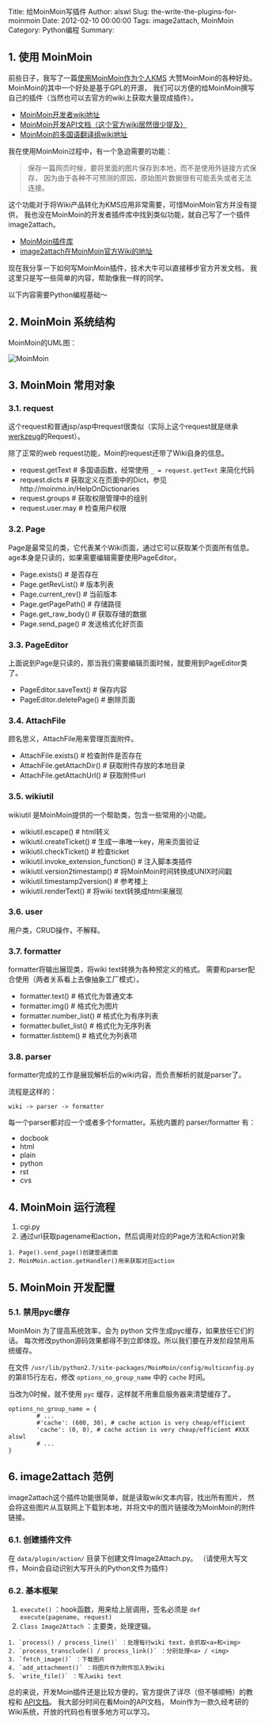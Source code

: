 Title: 给MoinMoin写插件
Author: alswl
Slug: the-write-the-plugins-for-moinmoin
Date: 2012-02-10 00:00:00
Tags: image2attach, MoinMoin
Category: Python编程
Summary: 

## 1. 使用 MoinMoin

前些日子，我写了一篇[使用MoinMoin作为个人KMS](../2011/12/moinmoin-kms)
大赞MoinMoin的各种好处。MoinMoin的其中一个好处是基于GPL的开源，
我们可以方便的给MoinMoin撰写自己的插件（当然也可以去官方的wiki上获取大量现成插件）。

  * [MoinMoin开发者wiki地址](http://moinmo.in/MoinDev)
  * [MoinMoin开发API文档（这个官方wiki居然很少提及）](http://docs.moinmo.in/)
  * [MoinMoin的多国语翻译组wiki地址](http://moinmo.in/MoinDev/Translation)

我在使用MoinMoin过程中，有一个急迫需要的功能：

> 保存一篇网页时候，要将里面的图片保存到本地，而不是使用外链接方式保存， 因为由于各种不可预测的原因，原始图片数据很有可能丢失或者无法连接。

这个功能对于将Wiki产品转化为KMS应用非常需要，可惜MoinMoin官方并没有提供，
我也没在MoinMoin的开发者插件库中找到类似功能，就自己写了一个插件image2attach。

  * [MoinMoin插件库](http://moinmo.in/MoinMoinExtensions)
  * [image2attach在MoinMoin官方Wiki的地址](http://moinmo.in/ActionMarket/Image2Attach)

现在我分享一下如何写MoinMoin插件，技术大牛可以直接移步官方开发文档， 我这里只是写一些简单的内容，帮助像我一样的同学。

以下内容需要Python编程基础～

## 2. MoinMoin 系统结构

MoinMoin的UML图：

![MoinMoin](http://upload-log4d.qiniudn.com/2012/02/MoinMoinArchitecture.png)

## 3. MoinMoin 常用对象

### 3.1. request

这个request和普通jsp/asp中request很类似（实际上这个request就是继承
[werkzeug](http://werkzeug.pocoo.org/)的Request）。

除了正常的web request功能，Moin的request还带了Wiki自身的信息。

  * request.getText # 多国语函数，经常使用 `_ = request.getText` 来简化代码
  * request.dicts # 获取定义在页面中的Dict，参见http://moinmo.in/HelpOnDictionaries
  * request.groups # 获取权限管理中的组别
  * request.user.may # 检查用户权限

### 3.2. Page

Page是最常见的类，它代表某个Wiki页面，通过它可以获取某个页面所有信息。 age本身是只读的，如果需要编辑需要使用PageEditor。

  * Page.exists() # 是否存在
  * Page.getRevList() # 版本列表
  * Page.current_rev() # 当前版本
  * Page.getPagePath() # 存储路径
  * Page.get_raw_body() # 获取存储的数据
  * Page.send_page() # 发送格式化好页面

### 3.3. PageEditor

上面说到Page是只读的，那当我们需要编辑页面时候，就要用到PageEditor类了。

  * PageEditor.saveText() # 保存内容
  * PageEditor.deletePage() # 删除页面

### 3.4. AttachFile

顾名思义，AttachFile用来管理页面附件。

  * AttachFile.exists() # 检查附件是否存在
  * AttachFile.getAttachDir() # 获取附件存放的本地目录
  * AttachFile.getAttachUrl() # 获取附件url

### 3.5. wikiutil

wikiutil 是MoinMoin提供的一个帮助类，包含一些常用的小功能。

  * wikiutil.escape() # html转义
  * wikiutil.createTicket() # 生成一串唯一key，用来页面验证
  * wikiutil.checkTicket() # 检查ticket
  * wikiutil.invoke_extension_function() # 注入脚本类插件
  * wikiutil.version2timestamp() # 将MoinMoin时间转换成UNIX时间戳
  * wikiutil.timestamp2version() # 参考楼上
  * wikiutil.renderText() # 将wiki text转换成html来展现

### 3.6. user

用户类，CRUD操作，不解释。

### 3.7. formatter

formatter将输出展现类，将wiki text转换为各种预定义的格式。 需要和parser配合使用（两者关系看上去像抽象工厂模式）。

  * formatter.text() # 格式化为普通文本
  * formatter.img() # 格式化为图片
  * formatter.number_list() # 格式化为有序列表
  * formatter.bullet_list() # 格式化为无序列表
  * formatter.listitem() # 格式化为列表项

### 3.8. parser

formatter完成的工作是展现解析后的wiki内容，而负责解析的就是parser了。

流程是这样的：

    
    wiki -> parser -> formatter

每一个parser都对应一个或者多个formatter。系统内置的 parser/formatter 有：

  * docbook
  * html
  * plain
  * python
  * rst
  * cvs

## 4. MoinMoin 运行流程

  1. cgi.py
  2. 通过url获取pagename和action，然后调用对应的Page方法和Action对象  

    1. Page().send_page()创建普通页面
    2. MoinMoin.action.getHandler()用来获取对应action

## 5. MoinMoin 开发配置

### 5.1. 禁用pyc缓存

MoinMoin 为了提高系统效率，会为 python 文件生成pyc缓存，如果放任它们的话。
每次修改python源码效果都得不到立即体现。所以我们要在开发阶段禁用系统缓存。

在文件 `/usr/lib/python2.7/site-packages/MoinMoin/config/multiconfig.py`
的第815行左右，修改 `options_no_group_name` 中的 `cache` 时间。

当改为0时候，就不使用 `pyc` 缓存，这样就不用重启服务器来清楚缓存了。

    
    options_no_group_name = {
            # ...
            #'cache': (600, 30), # cache action is very cheap/efficient
            'cache': (0, 0), # cache action is very cheap/efficient #XXX alswl
            # ...
    }

## 6. image2attach 范例

image2attach这个插件功能很简单，就是读取wiki文本内容，找出所有图片，
然会将这些图片从互联网上下载到本地，并将文中的图片链接改为MoinMoin的附件链接。

### 6.1. 创建插件文件

在 `data/plugin/action/` 目录下创建文件Image2Attach.py。
（请使用大写文件，Moin会自动识别大写开头的Python文件为插件）

### 6.2. 基本框架

  1. `execute()` ：hook函数，用来给上层调用，签名必须是 `def execute(pagename, request)`
  2. `Class Image2Attach` ：主要类，处理逻辑。  

    1. `process() / process_line()` ：处理每行wiki text，会抓取<a>和<img>
    2. `process_transclude() / process_link()` ：分别处理<a> / <img>
    3. `fetch_image()` ：下载图片
    4. `add_attachment()` ：将图片作为附件加入到wiki
    5. `write_file()` ：写入wiki text

总的来说，开发Moin插件还是比较方便的，官方提供了详尽（但不够顺畅）的教程和
[API文档](http://docs.moinmo.in/moin/1.9/)。 我大部分时间在看Moin的API文档，
Moin作为一款久经考研的Wiki系统，开放的代码也有很多地方可以学习。

